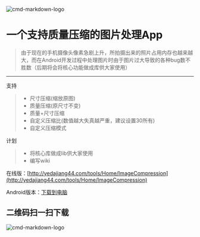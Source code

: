 ![cmd-markdown-logo](http://yedajiang44.com/img/ImageCompression.png)
# 一个支持质量压缩的图片处理App
> 由于现在的手机摄像头像素急剧上升，所拍摄出来的照片占用内存也越来越大，而在Android开发过程中处理图片时由于图片过大导致的各种bug数不胜数（后期将会将核心功能做成库供大家使用）
----
支持
> * 尺寸压缩(缩放原图)
> * 质量压缩(原尺寸不变)
> * 质量+尺寸压缩
> * 自定义压缩比(数值越大失真越严重，建议设置30所有)
> * 自定义压缩模式

计划
> * 将核心库做成lib供大家使用
> * 编写wiki

在线版：[http://yedajiang44.com/tools/Home/ImageCompression](http://yedajiang44.com/tools/Home/ImageCompression)

Android版本：[下载到电脑](http://www.yedajiang44.com/imagecompression.apk)

## 二维码扫一扫下载

![cmd-markdown-logo](http://yedajiang44.com/img/ImageCompressionApk.jpg)